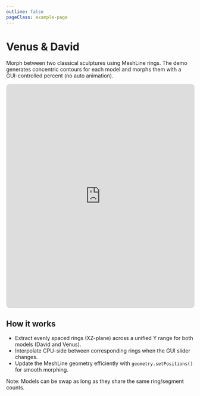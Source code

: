 ```yaml
---
outline: false
pageClass: example-page
---
```


# Venus & David

Morph between two classical sculptures using MeshLine rings. The demo generates concentric contours for each model and morphs them with a GUI-controlled percent (no auto animation).

<iframe src="https://meshlines.netlify.app/examples/venus-and-david?noMenu" width="100%" height="600" style="border: 1px solid #ddd; border-radius: 8px;"></iframe>

## How it works

- Extract evenly spaced rings (XZ-plane) across a unified Y range for both models (David and Venus).
- Interpolate CPU-side between corresponding rings when the GUI slider changes.
- Update the MeshLine geometry efficiently with `geometry.setPositions()` for smooth morphing.

Note: Models can be swap as long as they share the same ring/segment counts.


